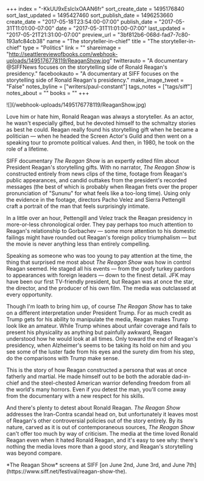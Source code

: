 +++
index = "-KkUU9xEsIclxOAAN6fr"
sort_create_date = 1495176840
sort_last_updated = 1495427460
sort_publish_date = 1496253660
create_date = "2017-05-18T23:54:00-07:00"
publish_date = "2017-05-31T11:01:00-07:00"
date = "2017-05-31T11:01:00-07:00"
last_updated = "2017-05-21T21:31:00-07:00"
preview_url = "3bf812b6-068d-fad7-7c80-193afc84cb38"
name = "The storyteller-in-chief"
title = "The storyteller-in-chief"
type = "Politics"
link = ""
shareimage = "http://seattlereviewofbooks.com/webhook-uploads/1495176778119/ReaganShow.jpg"
twitterauto = "A documentary @SIFFNews focuses on the storytelling side of Ronald Reagan's presidency."
facebookauto = "A documentary at SIFF focuses on the storytelling side of Ronald Reagan's presidency."
make_image_tweet = "False"
notes_byline = ["writers/paul-constant"]
tags_notes = ["tags/siff"]
notes_about = ""
books = ""
+++
<p class="image">![](/webhook-uploads/1495176778119/ReaganShow.jpg)</p>

Love him or hate him, Ronald Reagan was always a storyteller. As an actor, he wasn't especially gifted, but he devoted himself to the schmaltzy stories as best he could. Reagan really found his storytelling gift when he became a politician — when he headed the Screen Actor's Guild and then went on a speaking tour to promote political values. And then, in 1980, he took on the role of a lifetime.

SIFF documentary *The Reagan Show* is an expertly edited film about President Reagan's storytelling gifts. With no narrator, *The Reagan Show* is constructed entirely from news clips of the time, footage from Reagan's public appearances, and candid outtakes from the president's recorded messages (the best of which is probably when Reagan frets over the proper pronunciation of "Sununu" for what feels like a too-long time). Using only the evidence in the footage, directors Pacho Velez and Sierra Pettengill craft a portrait of the man that feels surprisingly intimate.

In a little over an hour, Pettengill and Velez track the Reagan presidency in more-or-less chronological order. They pay perhaps too much attention to Reagan's relationship to Gorbachev — some more attention to his domestic failings might have rounded out Reagan's foreign policy triumphalism — but the movie is never anything less than entirely compelling.

Speaking as someone who was too young to pay attention at the time, the thing that surprised me most about *The Reagan Show* was how in control Reagan seemed. He staged all his events — from the goofy turkey pardons to appearances with foreign leaders — down to the finest detail. JFK may have been our first TV-friendly president, but Reagan was at once the star, the director, and the producer of his own film. The media was outclassed at every opportunity.

Though I'm loath to bring him up, of course *The Reagan Show* has to take on a different interpretation under President Trump. For as much credit as Trump gets for his ability to manipulate the media, Reagan makes Trump look like an amateur. While Trump whines about unfair coverage and fails to present his physicality as anything but painfully awkward, Reagan understood how he would look at all times. Only toward the end of Reagan's presidency, when Alzheimer's seems to be taking its hold on him and you see some of the luster fade from his eyes and the surety dim from his step, do the comparisons with Trump make sense.

This is the story of how Reagan constructed a persona that was at once fatherly and martial. He made himself out to be both the adorable dad-in-chief and the steel-chested American warrior defending freedom from all the world's many horrors. Even if you detest the man, you'll come away from the documentary with a new respect for his skills.

And there's plenty to detest about Ronald Reagan. *The Reagan Show* addresses the Iran-Contra scandal head on, but unfortunately it leaves most of Reagan's other controversial policies out of the story entirely. By its nature, carved as it is out of contemporaneous sources, *The Reagan Show* can't offer too much by way of criticism. The media at the time loved Ronald Reagan even when it hated Ronald Reagan, and it's easy to see why: there's nothing the media loves more than a good story, and Reagan's storytelling was beyond compare.

<p class="footer">*The Reagan Show* screens at SIFF [on June 2nd, June 3rd, and June 7th](https://www.siff.net/festival/reagan-show-the).</p>